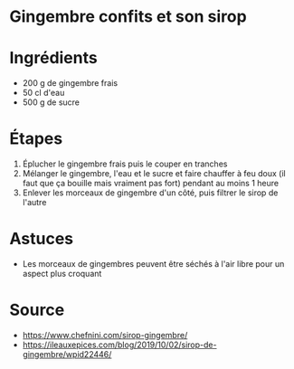 Gingembre confits et son sirop
=====

# Ingrédients
- 200 g de gingembre frais
- 50 cl d'eau
- 500 g de sucre

# Étapes
1. Éplucher le gingembre frais puis le couper en tranches
2. Mélanger le gingembre, l'eau et le sucre et faire chauffer à feu doux (il
   faut que ça bouille mais vraiment pas fort) pendant au moins 1 heure
3. Enlever les morceaux de gingembre d'un côté, puis filtrer le sirop de l'autre

# Astuces
- Les morceaux de gingembres peuvent être séchés à l'air libre pour un aspect
  plus croquant

# Source
- https://www.chefnini.com/sirop-gingembre/
- https://ileauxepices.com/blog/2019/10/02/sirop-de-gingembre/wpid22446/
